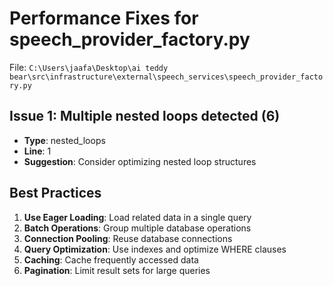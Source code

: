 # Performance Fixes for speech_provider_factory.py

File: `C:\Users\jaafa\Desktop\ai teddy bear\src\infrastructure\external\speech_services\speech_provider_factory.py`

## Issue 1: Multiple nested loops detected (6)
- **Type**: nested_loops
- **Line**: 1
- **Suggestion**: Consider optimizing nested loop structures

## Best Practices

1. **Use Eager Loading**: Load related data in a single query
2. **Batch Operations**: Group multiple database operations
3. **Connection Pooling**: Reuse database connections
4. **Query Optimization**: Use indexes and optimize WHERE clauses
5. **Caching**: Cache frequently accessed data
6. **Pagination**: Limit result sets for large queries
